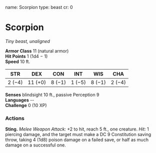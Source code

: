 name: Scorpion type: beast cr: 0


# Scorpion
_Tiny beast, unaligned_

**Armor Class** 11 (natural armor)    
**Hit Points** 1 (1d4 − 1)    
**Speed** 10 ft.

| STR    | DEX     | CON    | INT    | WIS    | CHA    |
| ------ | ------- | ------ | ------ | ------ | ------ |
| 2 (−4) | 11 (+0) | 8 (−1) | 1 (−5) | 8 (−1) | 2 (−4) |

**Senses** blindsight 10 ft., passive Perception 9    
**Languages** --    
**Challenge** 0 (10 XP)

### Actions
**Sting.** _Melee Weapon Attack:_ +2 to hit, reach 5 ft., one creature. _Hit:_ 1 piercing damage, and the target must make a DC 9 Constitution saving throw, taking 4 (1d8) poison damage on a failed save, or half as much damage on a successful one. 